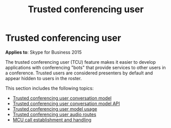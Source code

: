 ﻿---
title: Trusted conferencing user
TOCTitle: Trusted conferencing user
ms:assetid: d3fefefc-1c54-43db-b85b-d02d45d3a9f7
ms:mtpsurl: https://msdn.microsoft.com/library/Dn466005(v=office.16)
ms:contentKeyID: 65239946
ms.date: 07/27/2015
mtps_version: v=office.16
---

# Trusted conferencing user


**Applies to**: Skype for Business 2015

The trusted conferencing user (TCU) feature makes it easier to develop applications with conferencing "bots" that provide services to other users in a conference. Trusted users are considered presenters by default and appear hidden to users in the roster.

This section includes the following topics:

- [Trusted conferencing user conversation model](trusted-conferencing-user-conversation-model.md)
- [Trusted conferencing user conversation model API](trusted-conferencing-user-conversation-model-api.md)
- [Trusted conferencing user model usage](trusted-conferencing-user-model-usage.md)
- [Trusted conferencing user audio routes](trusted-conferencing-user-audio-routes.md)
- [MCU call establishment and handling](mcu-call-establishment-and-handling.md)

